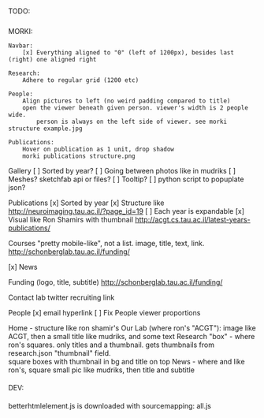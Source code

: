 #####
TODO:
#####

MORKI:
    
    Navbar:
        [x] Everything aligned to "0" (left of 1200px), besides last (right) one aligned right
    
    Research:
        Adhere to regular grid (1200 etc)
    
    People:
        Align pictures to left (no weird padding compared to title)
        open the viewer beneath given person. viewer's width is 2 people wide. 
            person is always on the left side of viewer. see morki structure example.jpg 
    
    Publications:
        Hover on publication as 1 unit, drop shadow
        morki publications structure.png
Gallery
    [ ] Sorted by year?
    [ ] Going between photos like in mudriks
    [ ] Meshes? sketchfab api or files?
    [ ] Tooltip?
    [ ] python script to popuplate json?
    
Publications
    [x] Sorted by year
    [x] Structure like http://neuroimaging.tau.ac.il/?page_id=19 
    [ ] Each year is expandable
    [x] Visual like Ron Shamirs with thumbnail http://acgt.cs.tau.ac.il/latest-years-publications/
    
Courses
    "pretty mobile-like", not a list. image, title, text, link. http://schonberglab.tau.ac.il/funding/

[x] News

Funding
    (logo, title, subtitle) http://schonberglab.tau.ac.il/funding/


Contact
    lab twitter
    recruiting link


People
    [x] email hyperlink
    [ ] Fix People viewer proportions

Home - structure like ron shamir's
    Our Lab (where ron's "ACGT"): image like ACGT, then a small title like mudriks, and some text
    Research "box" - where ron's squares. only titles and a thumbnail. gets thumbnails from research.json "thumbnail" field.  
        square boxes with thumbnail in bg and title on top
    News - where and like ron's, square small pic like mudriks, then title and subtitle
    
####
DEV:
####
betterhtmlelement.js is downloaded with sourcemapping: all.js
